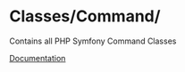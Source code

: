 # Classes/Command/

Contains all PHP Symfony Command Classes

[Documentation](https://docs.typo3.org/m/typo3/reference-coreapi/11.5/en-us/ApiOverview/CommandControllers/Tutorial.html#create-the-command-class)